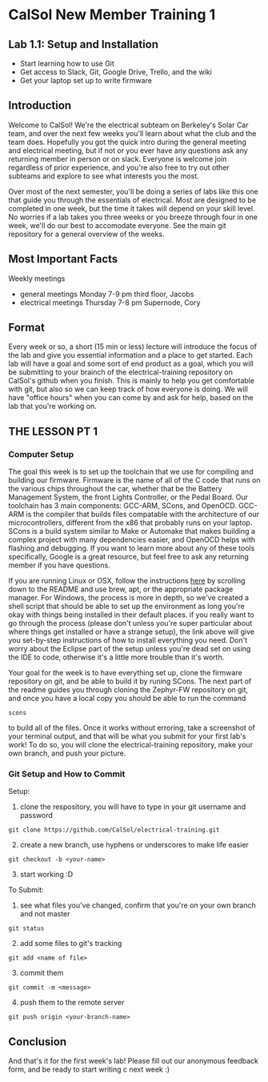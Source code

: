 # CalSol New Member Training 1
## Lab 1.1: Setup and Installation
* Start learning how to use Git
* Get access to Slack, Git, Google Drive, Trello, and the wiki
* Get your laptop set up to write firmware

## Introduction
Welcome to CalSol! We're the electrical subteam on Berkeley's Solar Car team, and over the next few weeks you'll learn about what the club and the team does. Hopefully you got the quick intro during the general meeting and electrical meeting, but if not or you ever have any questions ask any returning member in person or on slack. Everyone is welcome join regardless of prior experience, and you're also free to try out other subteams and explore to see what interests you the most.

Over most of the next semester, you'll be doing a series of labs like this one that guide you through the essentials of electrical. Most are designed to be completed in one week, but the time it takes will depend on your skill level. No worries if a lab takes you three weeks or you breeze through four in one week, we'll do our best to accomodate everyone. See the main git repository for a general overview of the weeks.

## Most Important Facts
Weekly meetings
* general meetings Monday 7-9 pm third floor, Jacobs
* electrical meetings Thursday 7-8 pm Supernode, Cory

## Format
Every week or so, a short (15 min or less) lecture will introduce the focus of the lab and give you essential information and a place to get started. Each lab will have a goal and some sort of end product as a goal, which you will be submitting to your brainch of the electrical-training repository on CalSol's github when you finish. This is mainly to help you get comfortable with git, but also so we can keep track of how everyone is doing. We will have "office hours" when you can come by and ask for help, based on the lab that you're working on.

## THE LESSON PT 1
### Computer Setup
The goal this week is to set up the toolchain that we use for compiling and building our firmware. Firmware is the name of all of the C code that runs on the various chips throughout the car, whether that be the Battery Management System, the front Lights Controller, or the Pedal Board. Our toolchain has 3 main components: GCC-ARM, SCons, and OpenOCD. GCC-ARM is the compiler that builds files compatable with the architecture of our microcontrollers, different from the x86 that probably runs on your laptop. SCons is a build system similar to Make or Automake that makes building a complex project with many dependencies easier, and OpenOCD helps with flashing and debugging. If you want to learn more about any of these tools specifically, Google is a great resource, but feel free to ask any returning member if you have questions. 

If you are running Linux or OSX, follow the instructions [here](https://github.com/CalSol/Zephyr-FW) by scrolling down to the README and use brew, apt, or the appropriate package manager. For Windows, the process is more in depth, so we've created a shell script that should be able to set up the environment as long you're okay with things being installed in their default places. if you really want to go through the process (please don't unless you're super particular about where things get installed or have a strange setup), the link above will give you set-by-step instructions of how to install everything you need. Don't worry about the Eclipse part of the setup unless you're dead set on using the IDE to code, otherwise it's a little more trouble than it's worth.
 
Your goal for the week is to have everything set up, clone the firmware repository on git, and be able to build it by runing SCons. The next part of the readme guides you through cloning the Zephyr-FW repository on git, and once you have a local copy you should be able to run the command
```
scons
```
to build all of the files. Once it works without erroring, take a screenshot of your terminal output, and that will be what you submit for your first lab's work! To do so, you will clone the electrical-training repository, make your own branch, and push your picture.


### Git Setup and How to Commit

Setup:
1. clone the respository, you will have to type in your git username and password
```
git clone https://github.com/CalSol/electrical-training.git
```
2. create a new branch, use hyphens or underscores to make life easier
```
git checkout -b <your-name>
```
3. start working :D

To Submit:
1. see what files you've changed, confirm that you're on your own branch and not master
```
git status
```
2. add some files to git's tracking
```
git add <name of file>
```
3. commit them
```
git commit -m <message>
```
4. push them to the remote server
```
git push origin <your-branch-name>
```

## Conclusion
And that's it for the first week's lab! Please fill out our anonymous feedback form, and be ready to start writing c next week :)